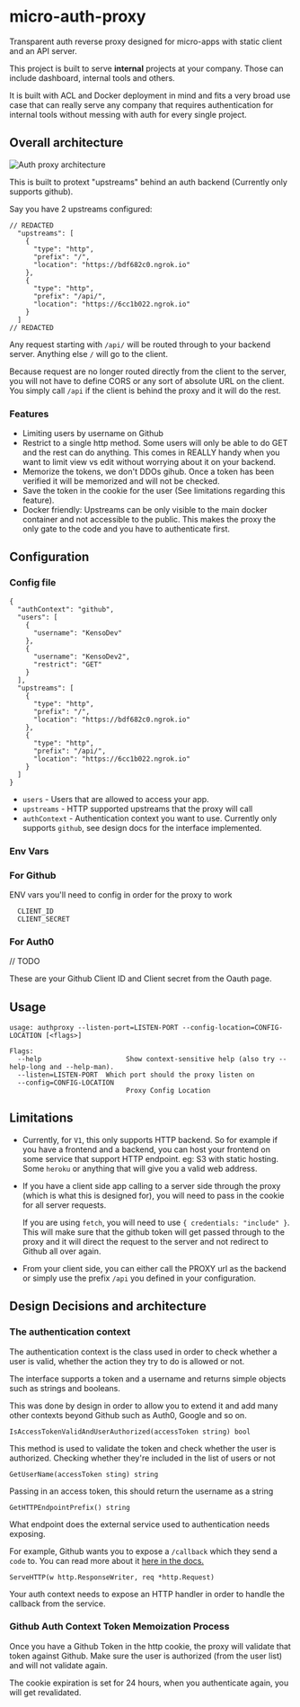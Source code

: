 # micro-auth-proxy

Transparent auth reverse proxy designed for micro-apps with static client and an API server.

This project is built to serve **internal** projects at your company. Those can
include dashboard, internal tools and others.

It is built with ACL and Docker deployment in mind and fits a very broad use
case that can really serve any company that requires authentication for
internal tools without messing with auth for every single project.

## Overall architecture

![Auth proxy architecture](http://assets.avi.io/authproxy-diagram.png)

This is built to protext "upstreams" behind an auth backend (Currently only supports github).

Say you have 2 upstreams configured:

```
// REDACTED
  "upstreams": [
    {
      "type": "http",
      "prefix": "/",
      "location": "https://bdf682c0.ngrok.io"
    },
    {
      "type": "http",
      "prefix": "/api/",
      "location": "https://6cc1b022.ngrok.io"
    }
  ]
// REDACTED
```

Any request starting with `/api/` will be routed through to your backend server. Anything else `/` will go to the client.

Because request are no longer routed directly from the client to the server, you will not have to define CORS or any sort of absolute URL on the client. You simply call `/api` if the client is behind the proxy and it will do the rest.

### Features

* Limiting users by username on Github
* Restrict to a single http method. Some users will only be able to do GET and the rest can do anything. This comes in REALLY handy when you want to limit view vs edit without worrying about it on your backend.
* Memorize the tokens, we don't DDOs gihub. Once a token has been verified it will be memorized and will not be checked.
* Save the token in the cookie for the user (See limitations regarding this feature).
* Docker friendly: Upstreams can be only visible to the main docker container and not accessible to the public. This makes the proxy the only gate to the code and you have to authenticate first.

## Configuration 

### Config file

```
{
  "authContext": "github",
  "users": [
    {
      "username": "KensoDev"
    },
    {
      "username": "KensoDev2",
      "restrict": "GET"
    }
  ],
  "upstreams": [
    {
      "type": "http",
      "prefix": "/",
      "location": "https://bdf682c0.ngrok.io"
    },
    {
      "type": "http",
      "prefix": "/api/",
      "location": "https://6cc1b022.ngrok.io"
    }
  ]
}

```

* `users` - Users that are allowed to access your app.
* `upstreams` - HTTP supported upstreams that the proxy will call
* `authContext` - Authentication context you want to use. Currently only
  supports `github`, see design docs for the interface implemented.

### Env Vars

### For Github

ENV vars you'll need to config in order for the proxy to work

```
  CLIENT_ID
  CLIENT_SECRET
```

### For Auth0

// TODO

These are your Github Client ID and Client secret from the Oauth page.

## Usage

```
usage: authproxy --listen-port=LISTEN-PORT --config-location=CONFIG-LOCATION [<flags>]

Flags:
  --help                     Show context-sensitive help (also try --help-long and --help-man).
  --listen=LISTEN-PORT  Which port should the proxy listen on
  --config=CONFIG-LOCATION
                             Proxy Config Location
```

## Limitations

 * Currently, for `V1`, this only supports HTTP backend. So for example if you
   have a frontend and a backend, you can host your frontend on some service that
   support HTTP endpoint. eg: S3 with static hosting. Some `heroku` or anything
   that will give you a valid web address.
 * If you have a client side app calling to a server side through the proxy
   (which is what this is designed for), you will need to pass in the cookie
   for all server requests.

   If you are using `fetch`, you will need to use `{ credentials: "include" }`.
   This will make sure that the github token will get passed through to the
   proxy and it will direct the request to the server and not redirect to
   Github all over again.
* From your client side, you can either call the PROXY url as the backend or simply use the prefix `/api` you defined in your configuration.


## Design Decisions and architecture

### The authentication context

The authentication context is the class used in order to check whether a user
is valid, whether the action they try to do is allowed or not.

The interface supports a token and a username and returns simple objects such
as strings and booleans.

This was done by design in order to allow you to extend it and add many other
contexts beyond Github such as Auth0, Google and so on.


`IsAccessTokenValidAndUserAuthorized(accessToken string) bool`

This method is used to validate the token and check whether the user is
authorized. Checking whether they're included in the list of users or not


`GetUserName(accessToken sting) string`

Passing in an access token, this should return the username as a string


`GetHTTPEndpointPrefix() string`

What endpoint does the external service used to authentication needs exposing.

For example, Github wants you to expose a `/callback` which they send a `code`
to. You can read more about it [here in the docs.](https://developer.github.com/v3/guides/basics-of-authentication/)


`ServeHTTP(w http.ResponseWriter, req *http.Request)`

Your auth context needs to expose an HTTP handler in order to handle the
callback from the service.



### Github Auth Context Token Memoization Process

Once you have a Github Token in the http cookie, the proxy will validate that
token against Github. Make sure the user is authorized (from the user list) and will not validate again.

The cookie expiration is set for 24 hours, when you authenticate again, you will get revalidated.